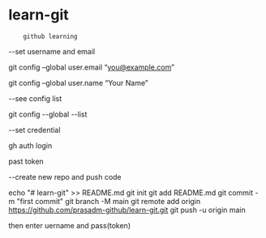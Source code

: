 # learn-git
		github learning
		


--set username and email

git config –global user.email “you@example.com”

git config –global user.name “Your Name”


--see config list

git config --global --list

--set credential

gh auth login

past token


--create new repo and push code

echo "# learn-git" >> README.md
git init
git add README.md
git commit -m "first commit"
git branch -M main
git remote add origin https://github.com/prasadm-github/learn-git.git
git push -u origin main

then enter uername and pass(token)